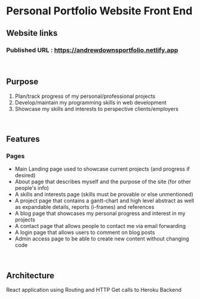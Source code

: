 # Personal Portfolio Website Front End

## Website links

### Published URL : https://andrewdownsportfolio.netlify.app

<br>

## Purpose

<ol>
  <li>Plan/track progress of my personal/professional projects</li>
  <li>Develop/maintain my programming skills in web development</li>
  <li>Showcase my skills and interests to perspective clients/employers</li>
</ol>

<br>

## Features
### Pages
 - Main Landing page used to showcase current projects (and progress if desired)
 - About page that describes myself and the purpose of the site (for other people's info)
 - A skills and interests page (skills must be provable or else unmentioned)
 - A project page that contains a gantt-chart and high level abstract as well as expandable details, reports (i-frames) and references
 - A blog page that showcases my personal progress and interest in my projects
 - A contact page that allows people to contact me via email forwarding
 - A login page that allows users to comment on blog posts
 - Admin access page to be able to create new content without changing code

<br>

## Architecture
React application using Routing and HTTP Get calls to Heroku Backend


<br>
